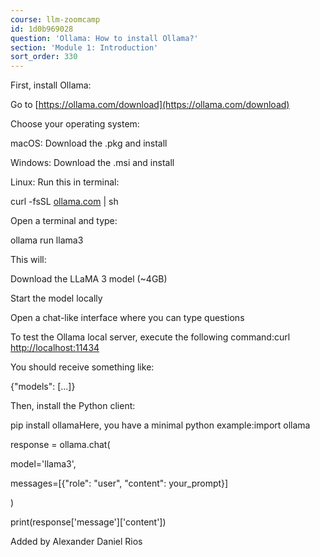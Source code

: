 ```yaml
---
course: llm-zoomcamp
id: 1d0b969028
question: 'Ollama: How to install Ollama?'
section: 'Module 1: Introduction'
sort_order: 330
---
```


First, install Ollama:

Go to [https://ollama.com/download](https://ollama.com/download)

Choose your operating system:

macOS: Download the .pkg and install

Windows: Download the .msi and install

Linux: Run this in terminal:

curl -fsSL [ollama.com](https://ollama.com/install.sh) | sh

Open a terminal and type:

ollama run llama3

This will:

Download the LLaMA 3 model (~4GB)

Start the model locally

Open a chat-like interface where you can type questions

To test the Ollama local server, execute the following command:curl [http://localhost:11434](http://localhost:11434)

You should receive something like:

{"models": [...]}

Then, install the Python client:

pip install ollamaHere, you have a minimal python example:import ollama

response = ollama.chat(

model='llama3',

messages=[{"role": "user", "content": your_prompt}]

)

print(response['message']['content'])

Added by Alexander Daniel Rios

